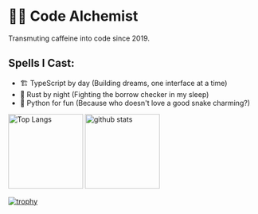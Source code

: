 # 🧙‍♂️ Code Alchemist

Transmuting caffeine into code since 2019.

## Spells I Cast:
- 🏗️ TypeScript by day (Building dreams, one interface at a time)
- 🦀 Rust by night (Fighting the borrow checker in my sleep)
- 🐍 Python for fun (Because who doesn't love a good snake charming?)

<p align="left"> 
  <img alt="Top Langs" height="150px" src="https://github-readme-stats.vercel.app/api/top-langs/?username=ryo-ebata&layout=compact&show_icons=true&theme=onedark" />
  <img alt="github stats" height="150px" src="https://github-readme-stats.vercel.app/api?username=ryo-ebata&theme=onedark&show_icons=ture" />
</p>

[![trophy](https://github-profile-trophy.vercel.app/?username=ryo-ebata&theme=onedark&column=7)](https://github.com/ryo-ma/github-profile-trophy)

